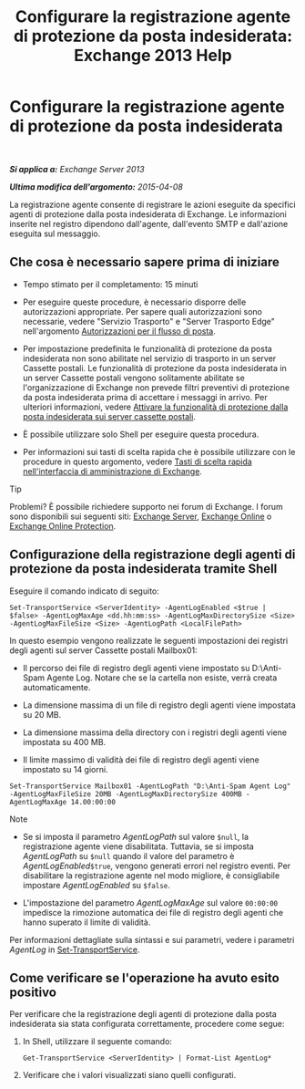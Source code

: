 ﻿---
title: 'Configurare la registrazione agente di protezione da posta indesiderata: Exchange 2013 Help'
TOCTitle: Configurare la registrazione agente di protezione da posta indesiderata
ms:assetid: df157ca3-ad8e-4302-acbc-5fbb8570c21d
ms:mtpsurl: https://technet.microsoft.com/it-it/library/Bb691337(v=EXCHG.150)
ms:contentKeyID: 50481876
ms.date: 05/22/2018
mtps_version: v=EXCHG.150
ms.translationtype: MT
---

# Configurare la registrazione agente di protezione da posta indesiderata

 

_**Si applica a:** Exchange Server 2013_

_**Ultima modifica dell'argomento:** 2015-04-08_

La registrazione agente consente di registrare le azioni eseguite da specifici agenti di protezione dalla posta indesiderata di Exchange. Le informazioni inserite nel registro dipendono dall'agente, dall'evento SMTP e dall'azione eseguita sul messaggio.

## Che cosa è necessario sapere prima di iniziare

  - Tempo stimato per il completamento: 15 minuti

  - Per eseguire queste procedure, è necessario disporre delle autorizzazioni appropriate. Per sapere quali autorizzazioni sono necessarie, vedere "Servizio Trasporto" e "Server Trasporto Edge" nell'argomento [Autorizzazioni per il flusso di posta](mail-flow-permissions-exchange-2013-help.md).

  - Per impostazione predefinita le funzionalità di protezione da posta indesiderata non sono abilitate nel servizio di trasporto in un server Cassette postali. Le funzionalità di protezione da posta indesiderata in un server Cassette postali vengono solitamente abilitate se l'organizzazione di Exchange non prevede filtri preventivi di protezione da posta indesiderata prima di accettare i messaggi in arrivo. Per ulteriori informazioni, vedere [Attivare la funzionalità di protezione dalla posta indesiderata sui server cassette postali](enable-anti-spam-functionality-on-mailbox-servers-exchange-2013-help.md).

  - È possibile utilizzare solo Shell per eseguire questa procedura.

  - Per informazioni sui tasti di scelta rapida che è possibile utilizzare con le procedure in questo argomento, vedere [Tasti di scelta rapida nell'interfaccia di amministrazione di Exchange](keyboard-shortcuts-in-the-exchange-admin-center-exchange-online-protection-help.md).


> [!TIP]
> Problemi? È possibile richiedere supporto nei forum di Exchange. I forum sono disponibili sui seguenti siti: <A href="https://go.microsoft.com/fwlink/p/?linkid=60612">Exchange Server</A>, <A href="https://go.microsoft.com/fwlink/p/?linkid=267542">Exchange Online</A> o <A href="https://go.microsoft.com/fwlink/p/?linkid=285351">Exchange Online Protection</A>.



## Configurazione della registrazione degli agenti di protezione da posta indesiderata tramite Shell

Eseguire il comando indicato di seguito:

    Set-TransportService <ServerIdentity> -AgentLogEnabled <$true | $false> -AgentLogMaxAge <dd.hh:mm:ss> -AgentLogMaxDirectorySize <Size> -AgentLogMaxFileSize <Size> -AgentLogPath <LocalFilePath>

In questo esempio vengono realizzate le seguenti impostazioni dei registri degli agenti sul server Cassette postali Mailbox01:

  -  Il percorso dei file di registro degli agenti viene impostato su D:\\Anti-Spam Agente Log. Notare che se la cartella non esiste, verrà creata automaticamente.

  -  La dimensione massima di un file di registro degli agenti viene impostata su 20 MB.

  -  La dimensione massima della directory con i registri degli agenti viene impostata su 400 MB.

  -  Il limite massimo di validità dei file di registro degli agenti viene impostato su 14 giorni.

<!-- end list -->

    Set-TransportService Mailbox01 -AgentLogPath "D:\Anti-Spam Agent Log" -AgentLogMaxFileSize 20MB -AgentLogMaxDirectorySize 400MB -AgentLogMaxAge 14.00:00:00


> [!NOTE]
> <UL>
> <LI>
> <P>Se si imposta il parametro <EM>AgentLogPath</EM> sul valore <CODE>$null</CODE>, la registrazione agente viene disabilitata. Tuttavia, se si imposta <EM>AgentLogPath</EM> su <CODE>$null</CODE> quando il valore del parametro è <EM>AgentLogEnabled</EM><CODE>$true</CODE>, vengono generati errori nel registro eventi. Per disabilitare la registrazione agente nel modo migliore, è consigliabile impostare <EM>AgentLogEnabled</EM> su <CODE>$false</CODE>.</P>
> <LI>
> <P>L'impostazione del parametro <EM>AgentLogMaxAge</EM> sul valore <CODE>00:00:00</CODE> impedisce la rimozione automatica dei file di registro degli agenti che hanno superato il limite di validità.</P></LI></UL>



Per informazioni dettagliate sulla sintassi e sui parametri, vedere i parametri *AgentLog* in [Set-TransportService](https://technet.microsoft.com/it-it/library/jj215682\(v=exchg.150\)).

## Come verificare se l'operazione ha avuto esito positivo

Per verificare che la registrazione degli agenti di protezione dalla posta indesiderata sia stata configurata correttamente, procedere come segue:

1.  In Shell, utilizzare il seguente comando:
    
        Get-TransportService <ServerIdentity> | Format-List AgentLog*

2.  Verificare che i valori visualizzati siano quelli configurati.

